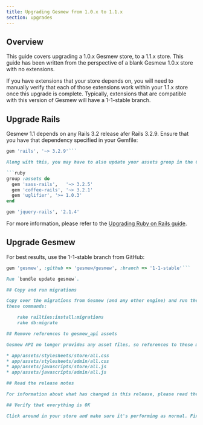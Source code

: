 ```yaml
---
title: Upgrading Gesmew from 1.0.x to 1.1.x
section: upgrades
---
```


## Overview

This guide covers upgrading a 1.0.x Gesmew store, to a 1.1.x store. This
guide has been written from the perspective of a blank Gesmew 1.0.x store with
no extensions.

If you have extensions that your store depends on, you will need to manually
verify that each of those extensions work within your 1.1.x store once this
upgrade is complete. Typically, extensions that are compatible with this
version of Gesmew will have a 1-1-stable branch.

## Upgrade Rails

Gesmew 1.1 depends on any Rails 3.2 release afer Rails 3.2.9. Ensure that you have that dependency specified in your Gemfile:

```ruby
gem 'rails', '~> 3.2.9'```

Along with this, you may have to also update your assets group in the Gemfile:

```ruby
group :assets do
  gem 'sass-rails',   '~> 3.2.5'
  gem 'coffee-rails', '~> 3.2.1'
  gem 'uglifier', '>= 1.0.3'
end

gem 'jquery-rails', '2.1.4'
```

For more information, please refer to the [Upgrading Ruby on Rails guide](http://guides.rubyonrails.org/upgrading_ruby_on_rails.html#upgrading-from-rails-3-1-to-rails-3-2).

## Upgrade Gesmew

For best results, use the 1-1-stable branch from GitHub:

```ruby
gem 'gesmew', :github => 'gesmew/gesmew', :branch => '1-1-stable'```

Run `bundle update gesmew`. 

## Copy and run migrations

Copy over the migrations from Gesmew (and any other engine) and run them using
these commands:

    rake railties:install:migrations
    rake db:migrate

## Remove references to gesmew_api assets

Gesmew API no longer provides any asset files, so references to these must be removed from:

* app/assets/stylesheets/store/all.css
* app/assets/stylesheets/admin/all.css
* app/assets/javascripts/store/all.js
* app/assets/javascripts/admin/all.js

## Read the release notes

For information about what has changed in this release, please read the [1.1.0 Release Notes](http://guides.gesmewcommerce.com/release_notes/gesmew_1_1_0.html).

## Verify that everything is OK

Click around in your store and make sure it's performing as normal. Fix any deprecation warnings you see.
